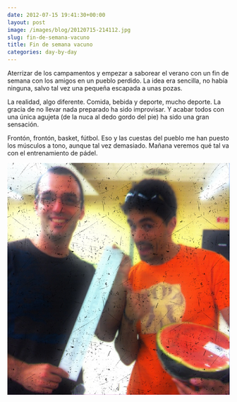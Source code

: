 ```yaml
---
date: 2012-07-15 19:41:30+00:00
layout: post
image: /images/blog/20120715-214112.jpg
slug: fin-de-semana-vacuno
title: Fin de semana vacuno
categories: day-by-day
---
```


Aterrizar de los campamentos y empezar a saborear el verano con un fin de semana con los amigos en un pueblo perdido. La idea era sencilla, no había ninguna, salvo tal vez una pequeña escapada a unas pozas.

La realidad, algo diferente. Comida, bebida y deporte, mucho deporte. La gracia de no llevar nada preparado ha sido improvisar. Y acabar todos con una única agujeta (de la nuca al dedo gordo del pie) ha sido una gran sensación.

Frontón, frontón, basket, fútbol. Eso y las cuestas del pueblo me han puesto los músculos a tono, aunque tal vez demasiado. Mañana veremos qué tal va con el entrenamiento de pádel.

[![20120715-214112.jpg](/images/blog/20120715-214112.jpg)](/images/blog/20120715-214112.jpg)
